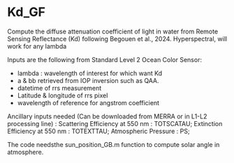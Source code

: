 # Kd_GF
Compute the diffuse attenuation coefficient of light in water from Remote Sensing Reflectance (Kd) following Begouen et al., 2024. Hyperspectral, will work for any lambda 

Inputs are the following from Standard Level 2 Ocean Color Sensor: 
- lambda : wavelength of interest for which want Kd 
- a & bb retrieved from IOP inversion such as QAA.
- datetime of rrs measurement
- Latitude & longitude of rrs pixel
- wavelength of reference for angstrom coefficient 

Ancillary inputs needed (Can be downloaded from MERRA or in L1-L2 processing line) : 
Scattering Efficiency at 550 nm : TOTSCATAU; 
Extinction Efficiency at 550 nm : TOTEXTTAU;
Atmospheric Pressure : PS;

The code needsthe sun_position_GB.m function to compute solar angle in atmosphere.
